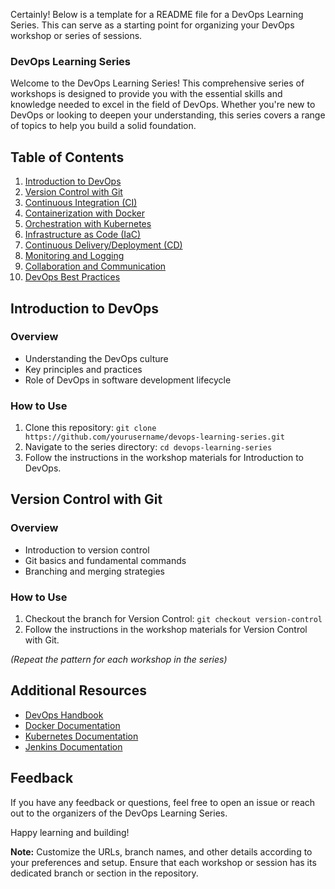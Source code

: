 Certainly! Below is a template for a README file for a DevOps Learning Series. This can serve as a starting point for organizing your DevOps workshop or series of sessions.

### DevOps Learning Series

Welcome to the DevOps Learning Series! This comprehensive series of workshops is designed to provide you with the essential skills and knowledge needed to excel in the field of DevOps. Whether you're new to DevOps or looking to deepen your understanding, this series covers a range of topics to help you build a solid foundation.

## Table of Contents

1. [Introduction to DevOps](#introduction-to-devops)
2. [Version Control with Git](#version-control-with-git)
3. [Continuous Integration (CI)](#continuous-integration-ci)
4. [Containerization with Docker](#containerization-with-docker)
5. [Orchestration with Kubernetes](#orchestration-with-kubernetes)
6. [Infrastructure as Code (IaC)](#infrastructure-as-code-iac)
7. [Continuous Delivery/Deployment (CD)](#continuous-deliverydeployment-cd)
8. [Monitoring and Logging](#monitoring-and-logging)
9. [Collaboration and Communication](#collaboration-and-communication)
10. [DevOps Best Practices](#devops-best-practices)

## Introduction to DevOps

### Overview
- Understanding the DevOps culture
- Key principles and practices
- Role of DevOps in software development lifecycle

### How to Use
1. Clone this repository: `git clone https://github.com/yourusername/devops-learning-series.git`
2. Navigate to the series directory: `cd devops-learning-series`
3. Follow the instructions in the workshop materials for Introduction to DevOps.

## Version Control with Git

### Overview
- Introduction to version control
- Git basics and fundamental commands
- Branching and merging strategies


### How to Use
1. Checkout the branch for Version Control: `git checkout version-control`
2. Follow the instructions in the workshop materials for Version Control with Git.

_(Repeat the pattern for each workshop in the series)_

## Additional Resources
- [DevOps Handbook](https://www.devopshandbook.com/)
- [Docker Documentation](https://docs.docker.com/)
- [Kubernetes Documentation](https://kubernetes.io/docs/)
- [Jenkins Documentation](https://www.jenkins.io/doc/)

## Feedback
If you have any feedback or questions, feel free to open an issue or reach out to the organizers of the DevOps Learning Series.

Happy learning and building!

**Note:** Customize the URLs, branch names, and other details according to your preferences and setup. Ensure that each workshop or session has its dedicated branch or section in the repository.

